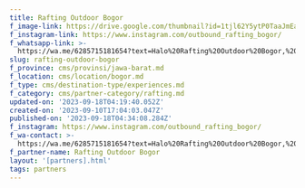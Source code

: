 ```yaml
---
title: Rafting Outdoor Bogor
f_image-link: https://drive.google.com/thumbnail?id=1tjl62Y5ytP0TaaJmEaj5n11qZKsBR-Yy
f_instagram-link: https://www.instagram.com/outbound_rafting_bogor/
f_whatsapp-link: >-
  https://wa.me/6285715181654?text=Halo%20Rafting%20Outdoor%20Bogor,%20saya%20dapat%20info%20dari%20@loocale.id%20dan%20punya%20pertanyaan
slug: rafting-outdoor-bogor
f_province: cms/provinsi/jawa-barat.md
f_location: cms/location/bogor.md
f_type: cms/destination-type/experiences.md
f_category: cms/partner-category/rafting.md
updated-on: '2023-09-18T04:19:40.052Z'
created-on: '2023-09-10T17:04:03.047Z'
published-on: '2023-09-18T04:34:08.284Z'
f_instagram: https://www.instagram.com/outbound_rafting_bogor/
f_wa-contact: >-
  https://wa.me/6285715181654?text=Halo%20Rafting%20Outdoor%20Bogor,%20saya%20dapat%20info%20dari%20@loocale.id%20dan%20punya%20pertanyaan
f_partner-name: Rafting Outdoor Bogor
layout: '[partners].html'
tags: partners
---
```




